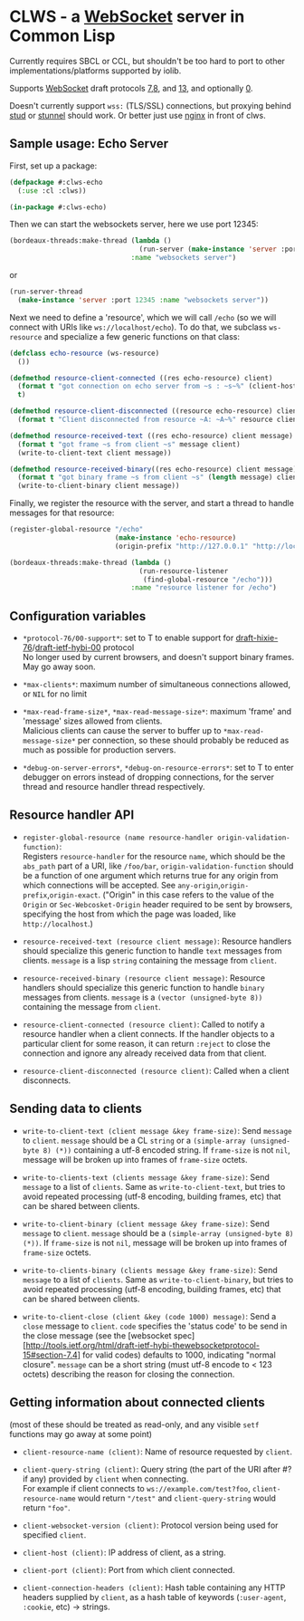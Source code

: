 # CLWS - a [WebSocket][] server in Common Lisp

Currently requires SBCL or CCL, but shouldn't be too hard to port to
other implementations/platforms supported by iolib.

Supports [WebSocket][] draft protocols [7][],[8][], and [13][], and optionally
[0][].

Doesn't currently support `wss:` (TLS/SSL) connections, but proxying behind [stud][] or [stunnel][] should work.
Or better just use [nginx] in front of clws.

[WebSocket]: http://tools.ietf.org/html/draft-ietf-hybi-thewebsocketprotocol-15
[hixie]: http://tools.ietf.org/html/draft-hixie-thewebsocketprotocol
[0]: http://tools.ietf.org/html/draft-ietf-hybi-thewebsocketprotocol-00
[7]: http://tools.ietf.org/html/draft-ietf-hybi-thewebsocketprotocol-07
[8]: http://tools.ietf.org/html/draft-ietf-hybi-thewebsocketprotocol-08
[13]: http://tools.ietf.org/html/draft-ietf-hybi-thewebsocketprotocol-15
[stud]: https://github.com/bumptech/stud
[stunnel]: http:www.stunnel.org/
[nginx]: http://nginx.org/en/docs/http/websocket.html



## Sample usage: Echo Server

First, set up a package:

```lisp
(defpackage #:clws-echo
  (:use :cl :clws))

(in-package #:clws-echo)

```

Then we can start the websockets server, here we use port 12345:

```lisp
(bordeaux-threads:make-thread (lambda ()
                                (run-server (make-instance 'server :port 12345 :name "websockets server"))
                              :name "websockets server")
```
or
```lisp
(run-server-thread 
  (make-instance 'server :port 12345 :name "websockets server"))
```

Next we need to define a 'resource', which we will call `/echo` (so we will connect with URIs like `ws://localhost/echo`). To do that, we subclass `ws-resource` and specialize a few generic functions on that class:

```lisp
(defclass echo-resource (ws-resource)
  ())

(defmethod resource-client-connected ((res echo-resource) client)
  (format t "got connection on echo server from ~s : ~s~%" (client-host client) (client-port client))
  t)

(defmethod resource-client-disconnected ((resource echo-resource) client)
  (format t "Client disconnected from resource ~A: ~A~%" resource client))

(defmethod resource-received-text ((res echo-resource) client message)
  (format t "got frame ~s from client ~s" message client)
  (write-to-client-text client message))

(defmethod resource-received-binary((res echo-resource) client message)
  (format t "got binary frame ~s from client ~s" (length message) client)
  (write-to-client-binary client message))
```

Finally, we register the resource with the server, and start a thread to handle messages for that resource:

```lisp
(register-global-resource "/echo"
                          (make-instance 'echo-resource)
                          (origin-prefix "http://127.0.0.1" "http://localhost"))

(bordeaux-threads:make-thread (lambda ()
                                (run-resource-listener
                                 (find-global-resource "/echo")))
                              :name "resource listener for /echo")
```


## Configuration variables

* `*protocol-76/00-support*`: set to T to enable support for [draft-hixie-76][hixie]/[draft-ietf-hybi-00][0] protocol  
  No longer used by current browsers, and doesn't support binary frames. May go away soon.

* `*max-clients*`: maximum number of simultaneous connections allowed, or `NIL` for no limit

* `*max-read-frame-size*`, `*max-read-message-size*`: maximum 'frame' and 'message' sizes allowed from clients.  
  Malicious clients can cause the server to buffer up to `*max-read-message-size*` per connection, so these should probably be reduced as much as possible for production servers.

* `*debug-on-server-errors*`, `*debug-on-resource-errors*`: set to T to enter debugger on errors instead of dropping connections, for the server thread and resource handler thread respectively.

## Resource handler API

* `register-global-resource (name resource-handler origin-validation-function)`:  
  Registers `resource-handler` for the resource `name`, which should be the `abs_path` part of a URI, like `/foo/bar`, `origin-validation-function` should be a function of one argument which returns true for any origin from which connections will be accepted. See `any-origin`,`origin-prefix`,`origin-exact`. ("Origin" in this case refers to the value of the `Origin` or `Sec-Webcosket-Origin` header required to be sent by browsers, specifying the host from which the page was loaded, like `http://localhost`.)

* `resource-received-text (resource client message)`: Resource handlers should specialize this generic function to handle `text` messages from clients. `message` is a lisp `string` containing the message from `client`.

* `resource-received-binary (resource client message)`: Resource handlers should specialize this generic function to handle `binary` messages from clients. `message` is a `(vector (unsigned-byte 8))` containing the message from `client`.

* `resource-client-connected (resource client)`: Called to notify a resource handler when a client connects. If the handler objects to a particular client for some reason, it can return `:reject` to close the connection and ignore any already received data from that client.

* `resource-client-disconnected (resource client)`: Called when a client disconnects.

## Sending data to clients

* `write-to-client-text (client message &key frame-size)`: Send `message` to `client`. `message` should be a CL `string` or a `(simple-array (unsigned-byte 8) (*))` containing a utf-8 encoded string. If `frame-size` is not `nil`, message will be broken up into frames of `frame-size` octets.

* `write-to-clients-text (clients message &key frame-size)`: Send `message` to a list of `clients`. Same as `write-to-client-text`, but tries to avoid repeated processing (utf-8 encoding, building frames, etc) that can be shared between clients.

* `write-to-client-binary (client message &key frame-size)`: Send `message` to `client`. `message` should be a `(simple-array (unsigned-byte 8) (*))`.  If `frame-size` is not `nil`, message will be broken up into frames of `frame-size` octets.

* `write-to-clients-binary (clients message &key frame-size)`: Send `message` to a list of `clients`. Same as `write-to-client-binary`, but tries to avoid repeated processing (utf-8 encoding, building frames, etc) that can be shared between clients.

* `write-to-client-close (client &key (code 1000) message)`: Send a `close` message to `client`. `code` specifies the 'status code' to be send in the close message (see the [websocket spec][http://tools.ietf.org/html/draft-ietf-hybi-thewebsocketprotocol-15#section-7.4] for valid codes) defaults to 1000, indicating "normal closure".  `message` can be a short string (must utf-8 encode to < 123 octets) describing the reason for closing the connection.

## Getting information about connected clients  
   (most of these should be treated as read-only, and any visible `setf`
 functions may go away at some point)

* `client-resource-name (client)`: Name of resource requested by `client`.

* `client-query-string (client)`: Query string (the part of the URI after #\? if any) provided by `client` when connecting.  
  For example if client connects to `ws://example.com/test?foo`, `client-resource-name` would return `"/test"` and `client-query-string` would return `"foo"`.

* `client-websocket-version (client)`: Protocol version being used for specified `client`.

* `client-host (client)`: IP address of client, as a string.

* `client-port (client)`: Port from which client connected.

* `client-connection-headers (client)`: Hash table containing any HTTP headers supplied by `client`, as a hash table of keywords (`:user-agent`, `:cookie`, etc) -> strings.




